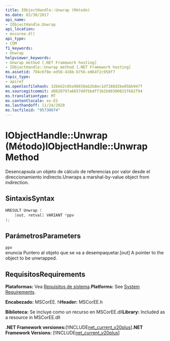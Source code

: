 ```yaml
---
title: IObjectHandle::Unwrap (Método)
ms.date: 03/30/2017
api_name:
- IObjectHandle.Unwrap
api_location:
- mscoree.dll
api_type:
- COM
f1_keywords:
- Unwrap
helpviewer_keywords:
- Unwrap method [.NET Framework hosting]
- IObjectHandle::Unwrap method [.NET Framework hosting]
ms.assetid: 794c6f8e-ed58-416b-b756-e864f2c958f7
topic_type:
- apiref
ms.openlocfilehash: 32b6d2c05a96658ab2b8ec1df288d2be05bb947f
ms.sourcegitcommit: d8020797a6657d0fbbdff362b80300815f682f94
ms.translationtype: MT
ms.contentlocale: es-ES
ms.lasthandoff: 11/24/2020
ms.locfileid: "95730674"
---
```

# <a name="iobjecthandleunwrap-method"></a><span data-ttu-id="d2cb5-102">IObjectHandle::Unwrap (Método)</span><span class="sxs-lookup"><span data-stu-id="d2cb5-102">IObjectHandle::Unwrap Method</span></span>

<span data-ttu-id="d2cb5-103">Desencapsula un objeto de cálculo de referencias por valor desde el direccionamiento indirecto.</span><span class="sxs-lookup"><span data-stu-id="d2cb5-103">Unwraps a marshal-by-value object from indirection.</span></span>  
  
## <a name="syntax"></a><span data-ttu-id="d2cb5-104">Sintaxis</span><span class="sxs-lookup"><span data-stu-id="d2cb5-104">Syntax</span></span>  
  
```cpp  
HRESULT Unwrap (  
    [out, retval] VARIANT *ppv  
);  
```  
  
## <a name="parameters"></a><span data-ttu-id="d2cb5-105">Parámetros</span><span class="sxs-lookup"><span data-stu-id="d2cb5-105">Parameters</span></span>  

 `ppv`  
 <span data-ttu-id="d2cb5-106">enuncia Puntero al objeto que se va a desempaquetar.</span><span class="sxs-lookup"><span data-stu-id="d2cb5-106">[out] A pointer to the object to be unwrapped.</span></span>  
  
## <a name="requirements"></a><span data-ttu-id="d2cb5-107">Requisitos</span><span class="sxs-lookup"><span data-stu-id="d2cb5-107">Requirements</span></span>  

 <span data-ttu-id="d2cb5-108">**Plataformas:** Vea [Requisitos de sistema](../../get-started/system-requirements.md).</span><span class="sxs-lookup"><span data-stu-id="d2cb5-108">**Platforms:** See [System Requirements](../../get-started/system-requirements.md).</span></span>  
  
 <span data-ttu-id="d2cb5-109">**Encabezado:** MSCorEE. h</span><span class="sxs-lookup"><span data-stu-id="d2cb5-109">**Header:** MSCorEE.h</span></span>  
  
 <span data-ttu-id="d2cb5-110">**Biblioteca:** Se incluye como un recurso en MSCorEE.dll</span><span class="sxs-lookup"><span data-stu-id="d2cb5-110">**Library:** Included as a resource in MSCorEE.dll</span></span>  
  
 <span data-ttu-id="d2cb5-111">**.NET Framework versiones:**[!INCLUDE[net_current_v20plus](../../../../includes/net-current-v20plus-md.md)]</span><span class="sxs-lookup"><span data-stu-id="d2cb5-111">**.NET Framework Versions:** [!INCLUDE[net_current_v20plus](../../../../includes/net-current-v20plus-md.md)]</span></span>  
